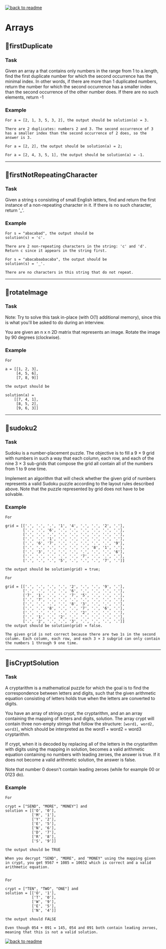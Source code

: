 [![back to readme](https://img.shields.io/badge/⬅%20BACK-blue)](../README.md)

# Arrays

## 💎firstDuplicate

### Task

Given an array a that contains only numbers in the range from 1 to a.length, find the first duplicate number for which the second occurrence has the minimal index. In other words, if there are more than 1 duplicated numbers, return the number for which the second occurrence has a smaller index than the second occurrence of the other number does. If there are no such elements, return -1

### Example

```
For a = [2, 1, 3, 5, 3, 2], the output should be solution(a) = 3.

There are 2 duplicates: numbers 2 and 3. The second occurrence of 3 has a smaller index than the second occurrence of 2 does, so the answer is 3.

For a = [2, 2], the output should be solution(a) = 2;

For a = [2, 4, 3, 5, 1], the output should be solution(a) = -1.
```

---

## 💎firstNotRepeatingCharacter

### Task

Given a string s consisting of small English letters, find and return the first instance of a non-repeating character in it. If there is no such character, return '\_'.

### Example

```
For s = "abacabad", the output should be
solution(s) = 'c'.

There are 2 non-repeating characters in the string: 'c' and 'd'. Return c since it appears in the string first.

For s = "abacabaabacaba", the output should be
solution(s) = '_'.

There are no characters in this string that do not repeat.
```

---

## 💎rotateImage

### Task

Note: Try to solve this task in-place (with O(1) additional memory), since this is what you'll be asked to do during an interview.

You are given an n x n 2D matrix that represents an image. Rotate the image by 90 degrees (clockwise).

### Example

```
For

a = [[1, 2, 3],
     [4, 5, 6],
     [7, 8, 9]]

the output should be

solution(a) =
    [[7, 4, 1],
     [8, 5, 2],
     [9, 6, 3]]
```

---

## 💎sudoku2

### Task

Sudoku is a number-placement puzzle. The objective is to fill a 9 × 9 grid with numbers in such a way that each column, each row, and each of the nine 3 × 3 sub-grids that compose the grid all contain all of the numbers from 1 to 9 one time.

Implement an algorithm that will check whether the given grid of numbers represents a valid Sudoku puzzle according to the layout rules described above. Note that the puzzle represented by grid does not have to be solvable.

### Example

```
For

grid = [['.', '.', '.', '1', '4', '.', '.', '2', '.'],
        ['.', '.', '6', '.', '.', '.', '.', '.', '.'],
        ['.', '.', '.', '.', '.', '.', '.', '.', '.'],
        ['.', '.', '1', '.', '.', '.', '.', '.', '.'],
        ['.', '6', '7', '.', '.', '.', '.', '.', '9'],
        ['.', '.', '.', '.', '.', '.', '8', '1', '.'],
        ['.', '3', '.', '.', '.', '.', '.', '.', '6'],
        ['.', '.', '.', '.', '.', '7', '.', '.', '.'],
        ['.', '.', '.', '5', '.', '.', '.', '7', '.']]

the output should be solution(grid) = true;

For

grid = [['.', '.', '.', '.', '2', '.', '.', '9', '.'],
        ['.', '.', '.', '.', '6', '.', '.', '.', '.'],
        ['7', '1', '.', '.', '7', '5', '.', '.', '.'],
        ['.', '7', '.', '.', '.', '.', '.', '.', '.'],
        ['.', '.', '.', '.', '8', '3', '.', '.', '.'],
        ['.', '.', '8', '.', '.', '7', '.', '6', '.'],
        ['.', '.', '.', '.', '.', '2', '.', '.', '.'],
        ['.', '1', '.', '2', '.', '.', '.', '.', '.'],
        ['.', '2', '.', '.', '3', '.', '.', '.', '.']]
the output should be solution(grid) = false.

The given grid is not correct because there are two 1s in the second column. Each column, each row, and each 3 × 3 subgrid can only contain the numbers 1 through 9 one time.

```

---

## 💎isCryptSolution

### Task

A cryptarithm is a mathematical puzzle for which the goal is to find the correspondence between letters and digits, such that the given arithmetic equation consisting of letters holds true when the letters are converted to digits.

You have an array of strings crypt, the cryptarithm, and an an array containing the mapping of letters and digits, solution. The array crypt will contain three non-empty strings that follow the structure: `[word1, word2, word3]`, which should be interpreted as the word1 + word2 = word3 cryptarithm.

If crypt, when it is decoded by replacing all of the letters in the cryptarithm with digits using the mapping in solution, becomes a valid arithmetic equation containing no numbers with leading zeroes, the answer is true. If it does not become a valid arithmetic solution, the answer is false.

Note that number 0 doesn't contain leading zeroes (while for example 00 or 0123 do).

### Example

```
For

crypt = ["SEND", "MORE", "MONEY"] and
solution = [['O', '0'],
            ['M', '1'],
            ['Y', '2'],
            ['E', '5'],
            ['N', '6'],
            ['D', '7'],
            ['R', '8'],
            ['S', '9']]

the output should be TRUE

When you decrypt "SEND", "MORE", and "MONEY" using the mapping given in crypt, you get 9567 + 1085 = 10652 which is correct and a valid arithmetic equation.


For

crypt = ["TEN", "TWO", "ONE"] and
solution = [['O', '1'],
            ['T', '0'],
            ['W', '9'],
            ['E', '5'],
            ['N', '4']]

the output should FALSE

Even though 054 + 091 = 145, 054 and 091 both contain leading zeroes, meaning that this is not a valid solution.
```

[![back to readme](https://img.shields.io/badge/⬅%20BACK-blue)](../README.md)
